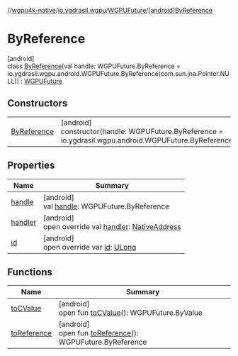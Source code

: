 //[wgpu4k-native](../../../../index.md)/[io.ygdrasil.wgpu](../../index.md)/[WGPUFuture](../index.md)/[[android]ByReference](index.md)

# ByReference

[android]\
class [ByReference](index.md)(val handle: WGPUFuture.ByReference = io.ygdrasil.wgpu.android.WGPUFuture.ByReference(com.sun.jna.Pointer.NULL)) : [WGPUFuture](../index.md)

## Constructors

| | |
|---|---|
| [ByReference](-by-reference.md) | [android]<br>constructor(handle: WGPUFuture.ByReference = io.ygdrasil.wgpu.android.WGPUFuture.ByReference(com.sun.jna.Pointer.NULL)) |

## Properties

| Name | Summary |
|---|---|
| [handle](handle.md) | [android]<br>val [handle](handle.md): WGPUFuture.ByReference |
| [handler](handler.md) | [android]<br>open override val [handler](handler.md): [NativeAddress](../../../ffi/-native-address/index.md) |
| [id](id.md) | [android]<br>open override var [id](id.md): [ULong](https://kotlinlang.org/api/core/kotlin-stdlib/kotlin/-u-long/index.html) |

## Functions

| Name | Summary |
|---|---|
| [toCValue](../[android]to-c-value.md) | [android]<br>open fun [toCValue](../[android]to-c-value.md)(): WGPUFuture.ByValue |
| [toReference](../to-reference.md) | [android]<br>open fun [toReference](../to-reference.md)(): WGPUFuture.ByReference |